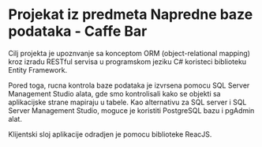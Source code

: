 # Projekat iz predmeta Napredne baze podataka - Caffe Bar
Cilj projekta je upoznvanje sa konceptom ORM (object-relational mapping) kroz izradu 
RESTful servisa u programskom jeziku C# koristeci biblioteku Entity Framework.

Pored toga, rucna kontrola baze podataka je izvrsena pomocu SQL Server Management Studio alata,
gde smo kontrolisali kako se objekti sa aplikacijske strane mapiraju u tabele.
Kao alternativu za SQL server i SQL Server Management Studio, moguce je koristiti PostgreSQL bazu i
pgAdmin alat.

Klijentski sloj aplikacije odradjen je pomocu biblioteke ReacJS.
